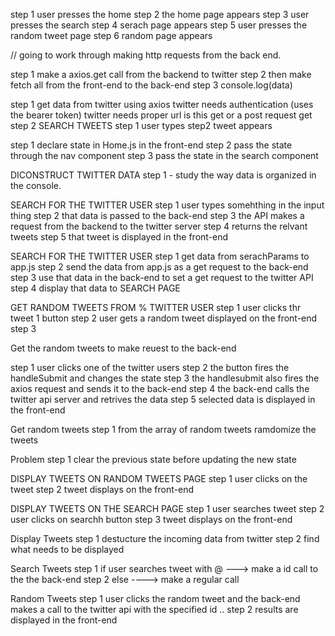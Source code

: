 step 1 user presses the home
step 2 the home page appears
step 3 user presses the search
step 4 serach page appears
step 5 user presses the random tweet page
step 6 random page appears

// going to work through making http requests from the back end.

step 1 make a axios.get  call from the backend to twitter 
step 2 then make fetch all from the front-end to the back-end 
step 3 console.log(data)

step 1 
 get data from twitter using axios 
 twitter needs authentication (uses the bearer token)
 twitter needs proper url 
 is this get or a post request get
step 2 
SEARCH TWEETS 
step 1 user types 
step2 tweet appears 

step 1 declare state in Home.js in the front-end
step 2 pass the state through the nav component
step 3 pass the state in the search component


DICONSTRUCT TWITTER DATA 
step 1 - study the way data is organized in the console. 



SEARCH FOR THE TWITTER USER 
step 1 user types somehthing in the input thing 
step 2 that data is passed to the back-end 
step 3 the API makes a request from the backend to the twitter server 
step 4 returns the relvant tweets 
step 5 that tweet is displayed in the front-end 
 

 
SEARCH FOR THE TWITTER USER 
step 1 get data from serachParams to app.js 
step 2 send the data from app.js as a get request to the back-end 
step 3 use that data in the back-end to set a get request to the twitter API 
step 4 display that data to SEARCH PAGE 


GET RANDOM TWEETS FROM % TWITTER USER 
step 1 user clicks thr tweet 1 button 
step 2 user gets a random tweet displayed on the front-end 
step 3 


Get the random tweets to make reuest to the back-end 

step 1 user clicks one of the twitter users 
step 2 the button fires the handleSubmit and changes the state 
step 3 the handlesubmit also fires the axios request and sends it to the back-end 
step 4 the back-end calls the twitter api server and retrives the data 
step 5 selected data is displayed in the front-end 


Get random tweets 
step 1 from the array of random tweets ramdomize the tweets


Problem 
step 1 clear the previous state before updating the new state 




DISPLAY TWEETS ON RANDOM TWEETS PAGE 
step 1 user clicks on the tweet 
step 2 tweet displays on the front-end 


DISPLAY TWEETS ON THE SEARCH PAGE 
step 1 user searches tweet 
step 2 user clicks on searchh button 
step 3 tweet displays on the front-end 


Display Tweets 
step 1 destucture the incoming data from twitter 
step 2 find what needs to be displayed 



Search Tweets 
step 1 if user searches tweet with @ ---> make a id call to the the back-end 
step 2 else ----> make a regular call 


Random Tweets 
 step 1 user clicks the random tweet and the back-end makes a call to the twitter api with the specified id ..
 step 2 results are displayed in the front-end 
 
 
 





 